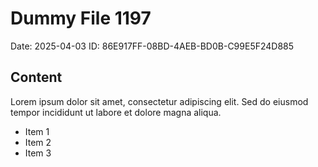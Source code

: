 # Dummy File 1197

Date: 2025-04-03
ID: 86E917FF-08BD-4AEB-BD0B-C99E5F24D885

## Content

Lorem ipsum dolor sit amet, consectetur adipiscing elit.
Sed do eiusmod tempor incididunt ut labore et dolore magna aliqua.

* Item 1
* Item 2
* Item 3


